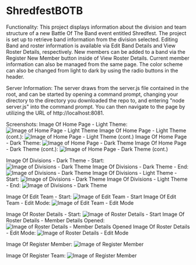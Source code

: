 # ShredfestBOTB

Functionality:
This project displays information about the division and team structure of a new Battle Of The Band event entitled Shredfest. The project is set up to retrieve band information from the division selected. Editing Band and roster information is available via Edit Band Details and View Roster Details, respectively. New members can be added to a band via the Register New Member button inside of View Roster Details. Current member information can also be managed from the same page. The color scheme can also be changed from light to dark by using the radio buttons in the header.

Server Information:
The server draws from the server.js file contained in the root, and can be started by opening a command prompt, changing your directory to the directory you downloaded the repo to, and entering "node server.js" into the command prompt. You can then navigate to the page by utilizing the URL of http://localhost:8081.

Screenshots:
Image Of Home Page - Light Theme:
![Image of Home Page - Light Theme](/public/images/capindex1.jpg)
Image Of Home Page - Light Theme (cont.):
![Image of Home Page - Light Theme (cont.)](/public/images/capindex2.jpg)
Image Of Home Page - Dark Theme:
![Image of Home Page - Dark Theme](/public/images/capindex3d.jpg)
Image Of Home Page - Dark Theme (cont.):
![Image of Home Page - Dark Theme (cont.)](/public/images/capindex4d.jpg)

Image Of Divisions - Dark Theme - Start:
![Image of Divisions - Dark Theme](/public/images/capdivisions1.jpg)
Image Of Divisions - Dark Theme - End:
![Image of Divisions - Dark Theme](/public/images/capdivisions3.jpg)
Image Of Divisions - Light Theme - Start:
![Image of Divisions - Dark Theme](/public/images/capdivisions2.jpg)
Image Of Divisions - Light Theme - End:
![Image of Divisions - Dark Theme](/public/images/capdivisions4.jpg)

Image Of Edit Team - Start:
![Image of Edit Team - Start](/public/images/capedit1.jpg)
Image Of Edit Team - Edit Mode:
![Image of Edit Team - Edit Mode](/public/images/capedit2.jpg)

Image Of Roster Details - Start:
![Image of Roster Details - Start](/public/images/caproster1.jpg)
Image Of Roster Details - Member Details Opened:
![Image of Roster Details - Member Details Opened](/public/images/caproster2.jpg)
Image Of Roster Details - Edit Mode:
![Image of Roster Details - Edit Mode](/public/images/caproster3.jpg)

Image Of Register Member:
![Image of Register Member](/public/images/capregmember.jpg)

Image Of Register Team:
![Image of Register Member](/public/images/capregteam.jpg)
